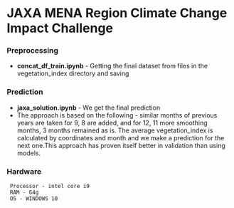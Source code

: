 # JAXA MENA Region Climate Change Impact Challenge

### Preprocessing


- <b>concat_df_train.ipynb</b> - Getting the final dataset from files in the vegetation_index directory and saving


### Prediction


 - <b>jaxa_solution.ipynb</b> - We get the final prediction
 - The approach is based on the following - similar months of previous years are taken
   for 9, 8 are added, and for 12, 11 more smoothing months, 3 months remained as is. 
   The average vegetation_index is calculated by coordinates and month and we make a prediction
   for the next one.This approach has proven itself better in validation than using models.

### Hardware

```shell
 Processor - intel core i9
 RAM - 64g
 OS - WINDOWS 10
```
